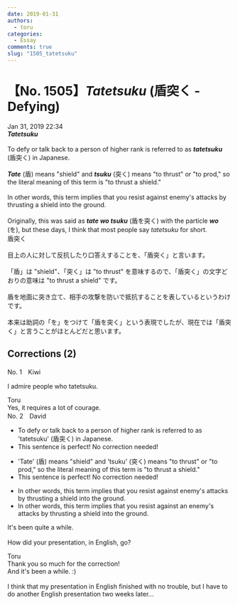 ```yaml
---
date: 2019-01-31
authors:
  - toru
categories:
  - Essay
comments: true
slug: "1505_tatetsuku"
---
```


# 【No. 1505】<strong><em>Tatetsuku</em></strong> (盾突く - Defying)
<div class="date">Jan 31, 2019 22:34</div>
<div id="post"><div id="body_show_ori">
<strong><em>Tatetsuku</em></strong><br/><br/>To defy or talk back to a person of higher rank is referred to as <strong><em>tatetsuku</em></strong> (盾突く) in Japanese. <br/><br/><strong><em>Tate</em></strong> (盾) means "shield" and <strong><em>tsuku</em></strong> (突く) means "to thrust" or "to prod," so the literal meaning of this term is "to thrust a shield."<br/><br/>In other words, this term implies that you resist against enemy's attacks by thrusting a shield into the ground.<br/><br/>Originally, this was said as <strong><em>tate wo tsuku</em></strong> (盾を突く) with the particle <strong><em>wo</em></strong> (を), but these days, I think that most people say <em>tatetsuku</em> for short.
</div></div>

<!-- more -->

<div id="post_ja"><div id="body_show_mo">
盾突く<br/><br/>目上の人に対して反抗したり口答えすることを、「盾突く」と言います。<br/><br/>「盾」は "shield"、「突く」は "to thrust" を意味するので、「盾突く」の文字どおりの意味は "to thrust a shield" です。<br/><br/>盾を地面に突き立て、相手の攻撃を防いで抵抗することを表しているというわけです。<br/><br/>本来は助詞の「を」をつけて「盾を突く」という表現でしたが、現在では「盾突く」と言うことがほとんどだと思います。
</div></div>

## Corrections (2)
<div id="block"><div class="first_name"> No. 1　<span class="just_name">Kiwi</span></div><div id="block2">
<p class="comment_small">
 I admire people who tatetsuku.
</p>

</div><div class="name"><span class="just_name">Toru</span><br>
Yes, it requires a lot of courage.
</div>
</div>
<div id="block"><div class="first_name"> No. 2　<span class="just_name">David</span></div><div id="block2">
<ul class="correction_field">
<li class="incorrect">To defy or talk back to a person of higher rank is referred to as 'tatetsuku' (盾突く) in Japanese.</li>
<li class="corrected perfect">This sentence is perfect! No correction needed!</li>
</ul>
<ul class="correction_field">
<li class="incorrect">'Tate' (盾) means "shield" and 'tsuku' (突く) means "to thrust" or "to prod," so the literal meaning of this term is "to thrust a shield."</li>
<li class="corrected perfect">This sentence is perfect! No correction needed!</li>
</ul>
<ul class="correction_field">
<li class="incorrect">In other words, this term implies that you resist against enemy's attacks by thrusting a shield into the ground.</li>
<li class="corrected correct">
In other words, this term implies that you resist against an enemy's attacks by thrusting a shield into the ground.
</li>
</ul>
<p class="comment_small">
 It's been quite a while.
 <br/>
 <br/>
 How did your presentation, in English, go?
</p>

</div><div class="name"><span class="just_name">Toru</span><br>
Thank you so much for the correction!<br/>And it's been a while. :)<br/><br/>I think that my presentation in English finished with no trouble, but I have to do another English presentation two weeks later...
</div>
</div>
